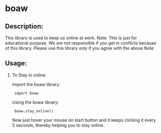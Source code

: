 # boaw

## Description:
This library is used to keep us online at work.
Note: This is just for educational purpose. We are not responsible if you get in conflicts because of this library. Please use this library
only if you agree with the above Note

## Usage:

1. To Stay in online:

    Import the boaw library:

        import boaw

    Using the boaw library:

        boaw.stay_online()

    Now just hover your mouse on start button and it keeps clicking it every 5 seconds, thereby helping you to stay online.